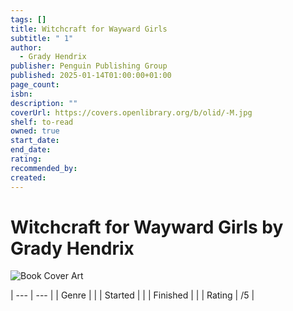 ```yaml
---
tags: []
title: Witchcraft for Wayward Girls
subtitle: " 1"
author:
  - Grady Hendrix
publisher: Penguin Publishing Group
published: 2025-01-14T01:00:00+01:00
page_count: 
isbn: 
description: ""
coverUrl: https://covers.openlibrary.org/b/olid/-M.jpg
shelf: to-read
owned: true
start_date: 
end_date: 
rating: 
recommended_by: 
created: 
---
```


# Witchcraft for Wayward Girls by Grady Hendrix

![Book Cover Art](https://covers.openlibrary.org/b/olid/-M.jpg)


| --- | --- |
| Genre |  |
| Started |  |
| Finished |  |
| Rating | /5 |

